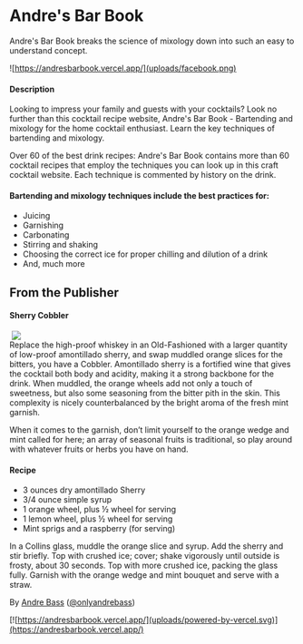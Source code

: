 # Andre's Bar Book
Andre's Bar Book breaks the science of mixology down into such an easy to understand concept.

![https://andresbarbook.vercel.app/](uploads/facebook.png)

#### Description
Looking to impress your family and guests with your cocktails? Look no further than this cocktail recipe website, Andre's Bar Book - Bartending and mixology for the home cocktail enthusiast. Learn the key techniques of bartending and mixology.

Over 60 of the best drink recipes: Andre's Bar Book contains more than 60 cocktail recipes that employ the techniques you can look up in this craft cocktail website. Each technique is commented by history on the drink.

#### Bartending and mixology techniques include the best practices for:
- Juicing
- Garnishing
- Carbonating
- Stirring and shaking
- Choosing the correct ice for proper chilling and dilution of a drink
- And, much more

## From the Publisher

#### Sherry Cobbler

<img align="right" src="https://assets.bonappetit.com/photos/57acec1453e63daf11a4db90/master/w_1280,c_limit/sherry-cobbler1.jpg" width="500"/>

Replace the high-proof whiskey in an Old-Fashioned with a larger quantity of low-proof amontillado sherry, and swap muddled orange slices for the bitters, you have a Cobbler. Amontillado sherry is a fortified wine that gives the cocktail both body and acidity, making it a strong backbone for the drink. When muddled, the orange wheels add not only a touch of sweetness, but also some seasoning from the bitter pith in the skin. This complexity is nicely counterbalanced by the bright aroma of the fresh mint garnish.

When it comes to the garnish, don’t limit yourself to the orange wedge and mint called for here; an array of seasonal fruits is traditional, so play around with whatever fruits or herbs you have on hand.

#### Recipe

- 3 ounces dry amontillado Sherry
- 3/4 ounce simple syrup
- 1 orange wheel, plus ½ wheel for serving
- 1 lemon wheel, plus ½ wheel for serving
- Mint sprigs and a raspberry (for serving)

In a Collins glass, muddle the orange slice and syrup. Add the sherry and stir briefly. Top with crushed ice; cover; shake vigorously until outside is frosty, about 30 seconds. Top with more crushed ice, packing the glass fully. Garnish with the orange wedge and mint bouquet and serve with a straw.

By [Andre Bass](https://andrebass.co) ([@onlyandrebass](https://twitter.com/onlyandrebass))

[![https://andresbarbook.vercel.app/](uploads/powered-by-vercel.svg)](https://andresbarbook.vercel.app/)
